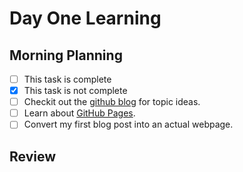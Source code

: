# Day One Learning

## Morning Planning

- [ ] This task is complete
- [x] This task is not complete
- [ ] Checkit out the [github blog](https://github.blog/) for topic ideas.
- [ ] Learn about [GitHub Pages](https://skills.github.com/#first-day-on-github).
- [ ] Convert my first blog post into an actual webpage.

## Review
